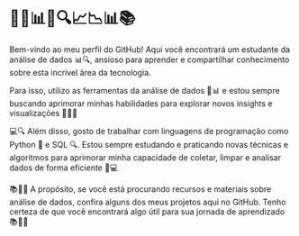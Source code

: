 <h1>👨‍💻📊🤓🔍📈📉📊📚</h1>

Bem-vindo ao meu perfil do GitHub! Aqui você encontrará um estudante da análise de dados 📊🔍, ansioso para aprender e compartilhar conhecimento sobre esta incrível área da tecnologia.

Para isso, utilizo as ferramentas da análise de dados 🔬📊 e estou sempre buscando aprimorar minhas habilidades para explorar novos insights e visualizações 🌟👀🎨

💻🔍 Além disso, gosto de trabalhar com linguagens de programação como Python 🐍 e SQL 🔍. Estou sempre estudando e praticando novas técnicas e algoritmos para aprimorar minha capacidade de coletar, limpar e analisar dados de forma eficiente 💪💻

📚👨‍🎓 A propósito, se você está procurando recursos e materiais sobre análise de dados, confira alguns dos meus projetos aqui no GitHub. Tenho certeza de que você encontrará algo útil para sua jornada de aprendizado 📚👨‍🎓

